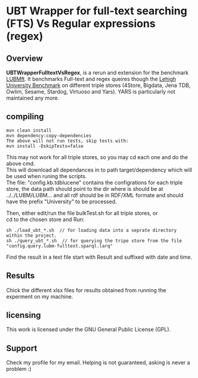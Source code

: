 # UBT Wrapper for full-text searching (FTS) Vs Regular expressions (regex)



## Overview

**UBTWrapperFulltextVsRegex**, is a rerun and extension for the benchmark [LUBMft](http://www.l3s.de/~minack/rdf-fulltext-benchmark/). It benchmarks Full-text and regex queires though the [Lehigh University Benchmark](http://swat.cse.lehigh.edu/projects/lubm/) on different triple stores (4Store, Bigdata, Jena TDB, Owlim, Sesame, Stardog, Virtuoso and Yars). YARS is particularly not maintained any more.



## compiling

    mvn clean install  
    mvn dependency:copy-dependencies
	The above will not run tests, skip tests with:  
    mvn install -DskipTests=false
This may not work for all triple stores, so you may cd each one and do the above cmd.  
This will download all dependances in to path target/dependency which will be used when runing the scripts.  
The file: "config.kb.tdblucene" contains the configrations for each triple store, the data path should point to the dir where is should be at ../../LUBM/LUBM...
and all rdf should be in RDF/XML formate and should have the prefix "University" to be processed.  

Then, either edit/run the file bulkTest.sh for all triple stores, or  
cd to the chosen store and Run:  

    sh ./load_ubt_*.sh  // for loading data into a seprate directory within the project.  
    sh ./query_ubt_*.sh  // for querying the tripe store from the file "config.query.lubm-fulltext.sparql.larq"  

Find the result in a text file start with Result and suffixed with date and time.  


## Results

Chick the different xlsx files for results obtained from running the experment on my machine.


## licensing

This work is licensed under the GNU General Public License (GPL). 

  

## Support
Check my profile for my email.
Helping is not guaranteed, asking is never a problem :)
